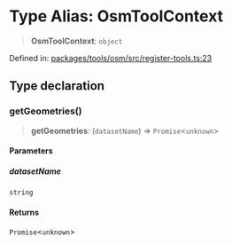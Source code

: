 # Type Alias: OsmToolContext

> **OsmToolContext**: `object`

Defined in: [packages/tools/osm/src/register-tools.ts:23](https://github.com/GeoDaCenter/openassistant/blob/0f7bf760e453a1735df9463dc799b04ee2f630fd/packages/tools/osm/src/register-tools.ts#L23)

## Type declaration

### getGeometries()

> **getGeometries**: (`datasetName`) => `Promise`\<`unknown`\>

#### Parameters

##### datasetName

`string`

#### Returns

`Promise`\<`unknown`\>
